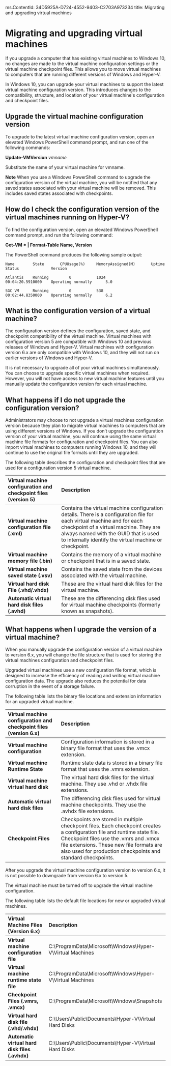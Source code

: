 ms.ContentId: 34D5925A-D724-4552-9403-C2703A973234 
title: Migrating and upgrading virtual machines

# Migrating and upgrading virtual machines 

If you upgrade a computer that has existing virtual machines to Windows 10, no changes are made to the virtual machine configuration settings or the virtual machine checkpoint files. This allows you to move virtual machines to computers that are running different versions of Windows and Hyper-V. 

In Windows 10, you can upgrade your virtual machines to support the latest virtual machine configuration version. This introduces changes to the compatibility, structure, and location of your virtual machine's configuration and checkpoint files. 

## Upgrade the virtual machine configuration version
To upgrade to the latest virtual machine configuration version, open an elevated Windows PowerShell command prompt, and run one of the following commands:

**Update-VMVersion** *vmname*   

Substitute the name of your virtual machine for vmname.



**Note** When you use a Windows PowerShell command to upgrade the configuration version of the virtual machine, you will be notified that any saved states associated with your virtual machine will be removed. This includes saved states associated with checkpoints. 

## How do I check the configuration version of the virtual machines running on Hyper-V? 

To find the configuration version, open an elevated Windows PowerShell command prompt, and run the following command:

**Get-VM * | Format-Table Name, Version**

The PowerShell command produces the following sample output:

    Name		State		CPUUsage(%)		MemoryAssigned(M)		Uptime			Status				Version
    
    Atlantis	Running			0			1024			 	00:04:20.5910000	Operating normally		5.0
    
    SGC VM		Running			0			538 	 			00:02:44.8350000	Operating normally		6.2


## What is the configuration version of a virtual machine?

The configuration version defines the configuration, saved state, and checkpoint compatibility of the virtual machine. Virtual machines with configuration version 5 are compatible with Windows 10 and previous releases of Windows and Hyper-V. Virtual machines with configuration version 6.x are only compatible with Windows 10, and they will not run on earlier versions of Windows and Hyper-V. 

It is not necessary to upgrade all of your virtual machines simultaneously. You can choose to upgrade specific virtual machines when required. However, you will not have access to new virtual machine features until you manually update the configuration version for each virtual machine.  

## What happens if I do not upgrade the configuration version?

Administrators may choose to not upgrade a virtual machines configuration version because they plan to migrate virtual machines to computers that are using different versions of Windows. If you don’t upgrade the configuration version of your virtual machine, you will continue using the same virtual machine file formats for configuration and checkpoint files. You can also import virtual machines to computers running Windows 10, and they will continue to use the original file formats until they are upgraded. 

The following table describes the configuration and checkpoint files that are used for a configuration version 5 virtual machine.

|**Virtual machine configuration and checkpoint files (version 5)** | **Description** 
|:---------|:-----|
|**Virtual machine configuration file (.xml)**| Contains the virtual machine configuration details. There is a configuration file for each virtual machine and for each checkpoint of a virtual machine.  They are always named with the GUID that is used to internally identify the virtual machine or checkpoint. 
|**Virtual machine memory file (.bin)** | Contains the memory of a virtual machine or checkpoint that is in a saved state. 
|**Virtual machine saved state (.vsv)**| Contains the saved state from the devices associated with the virtual machine. 
|**Virtual hard disk File (.vhd/.vhdx)**| These are the virtual hard disk files for the virtual machine. 
|**Automatic  virtual hard disk files (.avhd)** | These are the differencing disk files used for virtual machine checkpoints (formerly known as snapshots).|

## What happens when I upgrade the version of a virtual machine?
When you manually upgrade the configuration version of a virtual machine to version 6.x, you will change the file structure that is used for storing the virtual machines configuration and checkpoint files. 

Upgraded virtual machines use a new configuration file format, which is designed to increase the efficiency of reading and writing virtual machine configuration data. The upgrade also reduces the potential for data corruption in the event of a storage failure. 

The following table lists the binary file locations and extension information for an upgraded virtual machine.  

|**Virtual machine configuration and checkpoint files (version 6.x)**|**Description**|
|:---------------|:----------------|
|**Virtual machine configuration** | Configuration information is stored in a binary file format that uses the .vmcx extension. 
|**Virtual machine Runtime State** | Runtime state data is stored in a binary file format that uses the .vmrs extension.  
|**Virtual machine virtual hard disk**|The virtual hard disk files for the virtual machine. They use .vhd or .vhdx file extensions.   
|**Automatic  virtual hard disk files**| The differencing disk files used for virtual machine checkpoints. They use the .avhdx file extensions. 
|**Checkpoint Files** |Checkpoints are stored in multiple checkpoint files. Each checkpoint creates a configuration file and runtime state file. Checkpoint files use the .vmrs and .vmcx file extensions. These new file formats are also used for production checkpoints and standard checkpoints.

After you upgrade the virtual machine configuration version to version 6.x, it is not possible to downgrade from version 6.x to version 5. 

The virtual machine must be turned off to upgrade the virtual machine configuration.

The following table lists the default file locations for new or upgraded virtual machines.

|   **Virtual Machine Files (Version 6.x)** | **Description** 
|:-----|:-----|
|**Virtual machine configuration file**| C:\ProgramData\Microsoft\Windows\Hyper-V\Virtual Machines 
|**Virtual machine runtime state file**| C:\ProgramData\Microsoft\Windows\Hyper-V\Virtual Machines
|**Checkpoint Files (.vmrs, .vmcx)**| C:\ProgramData\Microsoft\Windows\Snapshots 
|**Virtual hard disk file (.vhd/.vhdx)**| C:\Users\Public\Documents\Hyper-V\Virtual Hard Disks
|**Automatic virtual hard disk files (.avhdx)**| C:\Users\Public\Documents\Hyper-V\Virtual Hard Disks




